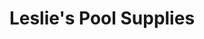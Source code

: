 ---
title: "Leslie's Pool Supplies"
url: /green-valley/leslies-pool-supplies/
shop: swimming pool
---